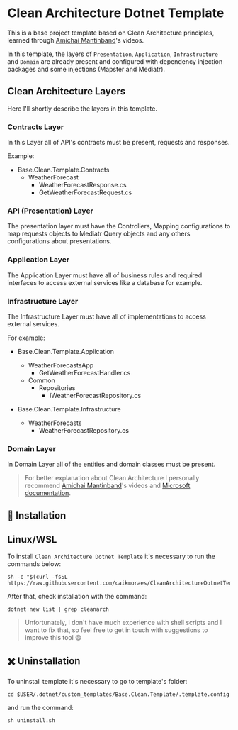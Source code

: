 # Clean Architecture Dotnet Template

This is a base project template based on Clean Architecture principles, learned through [Amichai Mantinband](https://github.com/amantinband)'s videos.

In this template, the layers of `Presentation`, `Application`, `Infrastructure` and `Domain` are already present and configured with dependency injection packages and some injections (Mapster and Mediatr).

## Clean Architecture Layers

Here I'll shortly describe the layers in this template.

### Contracts Layer

In this Layer all of API's contracts must be present, requests and responses.

Example:

- Base.Clean.Template.Contracts
  - WeatherForecast
    - WeatherForecastResponse.cs
    - GetWeatherForecastRequest.cs

### API (Presentation) Layer

The presentation layer must have the Controllers, Mapping configurations to map requests objects to Mediatr Query objects and any others configurations about presentations.

### Application Layer

The Application Layer must have all of business rules and required interfaces to access external services like a database for example.

### Infrastructure Layer

The Infrastructure Layer must have all of implementations to access external services.

For example:

- Base.Clean.Template.Application

  - WeatherForecastsApp
    - GetWeatherForecastHandler.cs
  - Common
    - Repositories
      - IWeatherForecastRepository.cs

- Base.Clean.Template.Infrastructure
  - WeatherForecasts
    - WeatherForecastRepository.cs

### Domain Layer

In Domain Layer all of the entities and domain classes must be present.

> For better explanation about Clean Architecture I personally recommend [Amichai Mantinband](https://github.com/amantinband)'s videos and [Microsoft documentation](https://learn.microsoft.com/en-us/dotnet/architecture/modern-web-apps-azure/common-web-application-architectures).

## :rocket: Installation

## Linux/WSL

To install `Clean Architecture Dotnet Template` it's necessary to run the commands below:

```
sh -c "$(curl -fsSL https://raw.githubusercontent.com/caikmoraes/CleanArchitectureDotnetTemplate/main/.template.config/install.sh)"
```

After that, check installation with the command:

```
dotnet new list | grep cleanarch
```

> Unfortunately, I don't have much experience with shell scripts and I want to fix that, so feel free to get in touch with suggestions to improve this tool :smile:

## :heavy_multiplication_x: Uninstallation

To uninstall template it's necessary to go to template's folder:

```
cd $USER/.dotnet/custom_templates/Base.Clean.Template/.template.config
```

and run the command:

```
sh uninstall.sh
```
